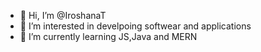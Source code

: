 - 👋 Hi, I’m @IroshanaT
- 👀 I’m interested in develpoing softwear and applications
- 🌱 I’m currently learning JS,Java and MERN
<!---
IroshanaT/IroshanaT is a ✨ special ✨ repository because its `README.md` (this file) appears on your GitHub profile.
You can click the Preview link to take a look at your changes.
--->
